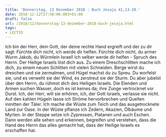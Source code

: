 ```yaml
---
title: 'Donnerstag, 13 Dezember 2018 : Buch Jesaja 41,13-20.'
date: 2018-12-12T17:50:00.003+01:00
draft: false
url: /2018/12/donnerstag-13-dezember-2018-buch-jesaja.html
tags: 
- LECTIO
---
```


Ich bin der Herr, dein Gott, der deine rechte Hand ergreift und der zu dir sagt: Fürchte dich nicht, ich werde dir helfen. Fürchte dich nicht, du armer Wurm Jakob, du Würmlein Israel! Ich selber werde dir helfen - Spruch des Herrn. Der Heilige Israels löst dich aus. Zu einem Dreschschlitten mache ich dich, zu einem neuen Schlitten mit vielen Schneiden. Berge wirst du dreschen und sie zermalmen, und Hügel machst du zu Spreu. Du worfelst sie, und es verweht sie der Wind, es zerstreut sie der Sturm. Du aber jubelst über den Herrn, du rühmst dich des Heiligen Israels. Die Elenden und Armen suchen Wasser, doch es ist keines da; ihre Zunge vertrocknet vor Durst. Ich, der Herr, will sie erhören, ich, der Gott Israels, verlasse sie nicht. Auf den kahlen Hügeln lasse ich Ströme hervorbrechen und Quellen inmitten der Täler. Ich mache die Wüste zum Teich und das ausgetrocknete Land zur Oase. In der Wüste pflanze ich Zedern, Akazien, Ölbäume und Myrten. In der Steppe setze ich Zypressen, Platanen und auch Eschen. Dann werden alle sehen und erkennen, begreifen und verstehen, dass die Hand des Herrn das alles gemacht hat, dass der Heilige Israels es erschaffen hat.